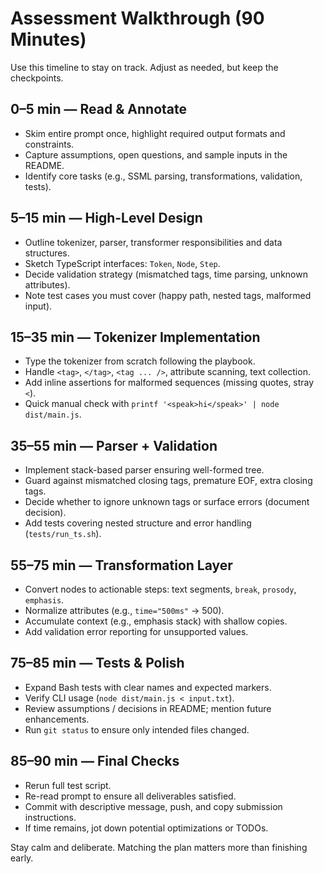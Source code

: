# Assessment Walkthrough (90 Minutes)

Use this timeline to stay on track. Adjust as needed, but keep the checkpoints.

## 0–5 min — Read & Annotate
- Skim entire prompt once, highlight required output formats and constraints.
- Capture assumptions, open questions, and sample inputs in the README.
- Identify core tasks (e.g., SSML parsing, transformations, validation, tests).

## 5–15 min — High-Level Design
- Outline tokenizer, parser, transformer responsibilities and data structures.
- Sketch TypeScript interfaces: `Token`, `Node`, `Step`.
- Decide validation strategy (mismatched tags, time parsing, unknown attributes).
- Note test cases you must cover (happy path, nested tags, malformed input).

## 15–35 min — Tokenizer Implementation
- Type the tokenizer from scratch following the playbook.
- Handle `<tag>`, `</tag>`, `<tag ... />`, attribute scanning, text collection.
- Add inline assertions for malformed sequences (missing quotes, stray `<`).
- Quick manual check with `printf '<speak>hi</speak>' | node dist/main.js`.

## 35–55 min — Parser + Validation
- Implement stack-based parser ensuring well-formed tree.
- Guard against mismatched closing tags, premature EOF, extra closing tags.
- Decide whether to ignore unknown tags or surface errors (document decision).
- Add tests covering nested structure and error handling (`tests/run_ts.sh`).

## 55–75 min — Transformation Layer
- Convert nodes to actionable steps: text segments, `break`, `prosody`, `emphasis`.
- Normalize attributes (e.g., `time="500ms"` → 500).
- Accumulate context (e.g., emphasis stack) with shallow copies.
- Add validation error reporting for unsupported values.

## 75–85 min — Tests & Polish
- Expand Bash tests with clear names and expected markers.
- Verify CLI usage (`node dist/main.js < input.txt`).
- Review assumptions / decisions in README; mention future enhancements.
- Run `git status` to ensure only intended files changed.

## 85–90 min — Final Checks
- Rerun full test script.
- Re-read prompt to ensure all deliverables satisfied.
- Commit with descriptive message, push, and copy submission instructions.
- If time remains, jot down potential optimizations or TODOs.

Stay calm and deliberate. Matching the plan matters more than finishing early.

